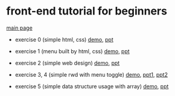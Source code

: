 # front-end tutorial for beginners

[main page](https://frontend-tutorial.dannyisadog.com)

- exercise 0 (simple html, css)
  [demo](https://frontend-tutorial.dannyisadog.com/exercise0/index.html),
  [ppt](https://docs.google.com/presentation/d/1BiNo9_IcBDcn-qheElFCGO4r0pogk4UNGlYLEAQYhsI/edit?usp=sharing)

- exercise 1 (menu built by html, css)
  [demo](https://frontend-tutorial.dannyisadog.com/exercise1/index.html),
  [ppt](https://docs.google.com/presentation/d/1THx5Q98zyfmdDlT1HLhDHEj4k0gq66MpZ6gBpEIh950/edit?usp=sharing)

- exercise 2 (simple web design)
  [demo](https://frontend-tutorial.dannyisadog.com/exercise2/index.html),
  [ppt](https://docs.google.com/presentation/d/1-URRmDo5z7kVSqpnn_CJwUN8_Ji8lvPZdXMKmnZNVoU/edit?usp=sharing)

- exercise 3, 4 (simple rwd with menu toggle)
  [demo](https://frontend-tutorial.dannyisadog.com/exercise3,4/index.html),
  [ppt1](https://docs.google.com/presentation/d/1sWduimczqgg5aweF3IBrY_McCJvXHL-r3VOVhMHSFL0/edit?usp=sharing),
  [ppt2](https://docs.google.com/presentation/d/1SZPDY9MOB0S3ni2bZ_zm29Eci2iCrb5e94imQ8ojqIc/edit?usp=sharing)

- exercise 5 (simple data structure usage with array)
  [demo](https://frontend-tutorial.dannyisadog.com/exercise5/index.html),
  [ppt](https://docs.google.com/presentation/d/1XkiBveY9WesU0Z8zEx15T2xVlWiR0ocqHxYV3nxuHIk/edit?usp=sharing)
